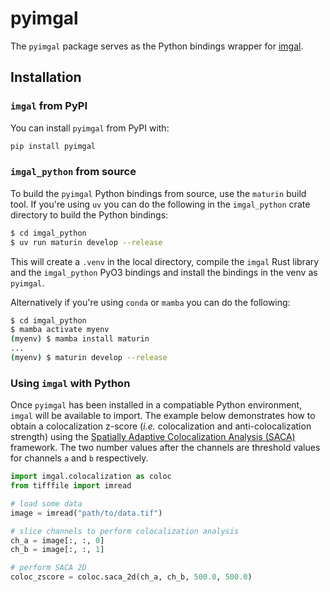 # pyimgal

The `pyimgal` package serves as the Python bindings wrapper for [imgal](https://github.com/imgal-sc/imgal).

## Installation

### `imgal` from PyPI

You can install `pyimgal` from PyPI with:

```bash
pip install pyimgal
```

### `imgal_python` from source

To build the `pyimgal` Python bindings from source, use the `maturin` build tool. If you're using `uv` you can do the following in the `imgal_python` crate directory to build the Python bindings:

```bash
$ cd imgal_python
$ uv run maturin develop --release
```

This will create a `.venv` in the local directory, compile the `imgal` Rust library and the `imgal_python` PyO3 bindings and install the bindings in the venv as `pyimgal`.

Alternatively if you're using `conda` or `mamba` you can do the following:

```bash
$ cd imgal_python
$ mamba activate myenv
(myenv) $ mamba install maturin
...
(myenv) $ maturin develop --release
```

### Using `imgal` with Python

Once `pyimgal` has been installed in a compatiable Python environment, `imgal` will be available to import. The example below demonstrates how to obtain a colocalization z-score (_i.e._ colocalization and
anti-colocalization strength) using the [Spatially Adaptive Colocalization Analysis (SACA)](https://doi.org/10.1109/TIP.2019.2909194) framework. The two number values after the channels are threshold values for channels `a` and `b` respectively.

```python
import imgal.colocalization as coloc
from tifffile import imread

# load some data
image = imread("path/to/data.tif")

# slice channels to perform colocalization analysis
ch_a = image[:, :, 0]
ch_b = image[:, :, 1]

# perform SACA 2D
coloc_zscore = coloc.saca_2d(ch_a, ch_b, 500.0, 500.0)
```
